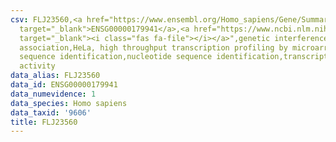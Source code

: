 ```yaml
---
csv: FLJ23560,<a href="https://www.ensembl.org/Homo_sapiens/Gene/Summary?db=core;g=ENSG00000179941"
  target="_blank">ENSG00000179941</a>,<a href="https://www.ncbi.nlm.nih.gov/pubmed/17216044"
  target="_blank"><i class="fas fa-file"></i></a>",genetic interference,functional
  association,HeLa, high throughput transcription profiling by microarray,nucleotide
  sequence identification,nucleotide sequence identification,transcriptional regulation,up-regulates
  activity
data_alias: FLJ23560
data_id: ENSG00000179941
data_numevidence: 1
data_species: Homo sapiens
data_taxid: '9606'
title: FLJ23560
---
```

